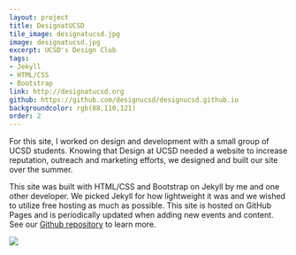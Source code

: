 ```yaml
---
layout: project
title: DesignatUCSD
tile_image: designatucsd.jpg
image: designatucsd.jpg
excerpt: UCSD's Design Club
tags: 
- Jekyll
- HTML/CSS
- Bootstrap
link: http://designatucsd.org
github: https://github.com/designucsd/designucsd.github.io
backgroundcolor: rgb(88,110,121)
order: 2
---
```

For this site, I worked on design and development with a small group of UCSD students. Knowing that Design at UCSD needed a website to increase reputation, outreach and marketing efforts, we designed and built our site over the summer.

This site was built with HTML/CSS and Bootstrap on Jekyll by me and one other developer. We picked Jekyll for how lightweight it was and we wished to utilize free hosting as much as possible. This site is hosted on GitHub Pages and is periodically updated when adding new events and content. See our [Github repository](https://github.com/designucsd/designucsd.github.io) to learn more.

![](designatucsd.jpg)